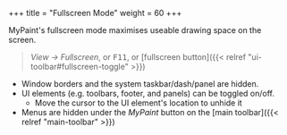 +++
title = "Fullscreen Mode"
weight = 60
+++

MyPaint's fullscreen mode maximises useable drawing space on the screen.
> *View → Fullscreen*, or <kbd>F11</kbd>, or [fullscreen button]({{< relref "ui-toolbar#fullscreen-toggle" >}})

- Window borders and the system taskbar/dash/panel are hidden.
- UI elements (e.g. toolbars, footer, and panels) can be toggled on/off.
    - Move the cursor to the UI element's location to unhide it
- Menus are hidden under the *MyPaint* button on the [main toolbar]({{< relref "main-toolbar" >}})
